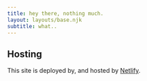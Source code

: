 ```yaml
---
title: hey there, nothing much.
layout: layouts/base.njk
subtitle: what..
---
```


## Hosting

This site is deployed by, and hosted by [Netlify](https://www.netlify.com).

